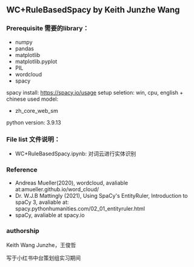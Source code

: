 ## WC+RuleBasedSpacy by Keith Junzhe Wang

### Prerequisite 需要的library：
- numpy
- pandas
- matplotlib
- matplotlib.pyplot
- PIL
- wordcloud
- spacy

spacy install: https://spacy.io/usage
setup seletion: win, cpu, english + chinese
used model:
- zh_core_web_sm

python version: 3.9.13

### File list 文件说明：
- WC+RuleBasedSpacy.ipynb: 对词云进行实体识别



### Reference
- Andreas Mueller(2020), wordcloud, avaliable at:amueller.github.io/word_cloud/
- Dr. W.J.B Mattingly (2021), Using SpaCy's EntityRuler, Introduction to spaCy 3, avaliable at: spacy.pythonhumanities.com/02_01_entityruler.html
- spaCy, avaliable at spacy.io

### authorship
Keith Wang Junzhe，王俊哲

写于小红书中台策划组实习期间
